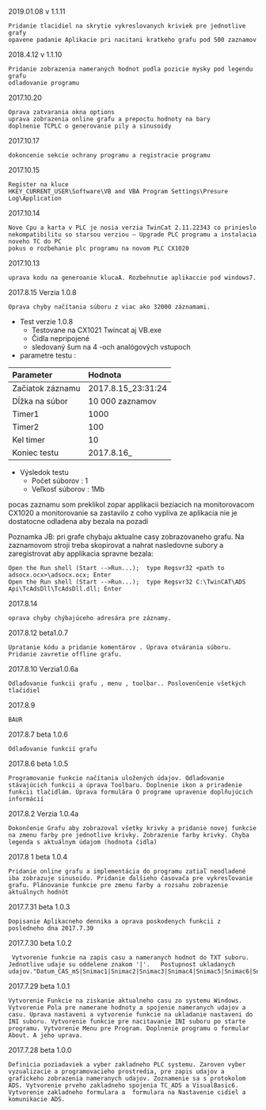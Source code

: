 2019.01.08 v 1.1.11

    Pridanie tlacidiel na skrytie vykreslovanych kriviek pre jednotlive grafy
    opavene padanie Aplikacie pri nacitani kratkeho grafu pod 500 zaznamov
    
    
    

2018.4.12  v 1.1.10

    Pridanie zobrazenia nameraných hodnot podla pozicie mysky pod legendu grafu
    odladovanie programu
    
2017.10.20

    Oprava zatvarania okna options
    uprava zobrazenia online grafu a prepoctu hodnoty na bary
    doplnenie TCPLC o generovanie pily a sinusoidy
    
2017.10.17

    dokoncenie sekcie ochrany programu a registracie programu
    
2017.10.15

    Register na kluce
    HKEY_CURRENT_USER\Software\VB and VBA Program Settings\Presure Log\Application

2017.10.14

    Nove Cpu a karta v PLC je nosia verzia TwinCat 2.11.22343 co prinieslo nekompatibilitu so starsou verziou – Upgrade PLC programu a instalacia noveho TC do PC
    pokus o rozbehanie plc programu na novom PLC CX1020   	     

2017.10.13

    uprava kodu na generoanie klucaA. Rozbehnutie aplikaccie pod windows7.

2017.8.15   Verzia 1.0.8

    Oprava chyby načítania súboru z viac ako 32000 záznamami.

* Test verzie 1.0.8
    - Testovane na CX1021 Twincat aj VB.exe
    - Čidla nepripojené
    - sledovaný šum na 4 -och analógových vstupoch
* parametre testu :

| Parameter    | Hodnota     |
| :------------- | :------------- |
| Začiatok záznamu | 2017.8.15_23:31:24 |
| Dĺžka na súbor   | 10 000 zaznamov    |
| Timer1           | 1000               |
| Timer2           | 100                |
| Kel timer        | 10                 |
| Koniec testu     | 2017.8.16_         |


* Výsledok testu
  - Počet súborov 	: 1  
  - Veľkosť súborov	: 1Mb

pocas zaznamu som preklikol zopar applikacii beziacich na monitorovacom CX1020 a monitorovanie sa zastavilo z coho vypliva ze aplikacia nie je dostatocne odladena aby bezala na pozadi

Poznamka JB: pri grafe chybaju aktualne casy zobrazovaneho grafu.
Na zaznamovom stroji treba skopirovat a nahrat nasledovne subory a zaregistrovat aby applikacia spravne bezala:

    Open the Run shell (Start -->Run...);  type Regsvr32 <path to adsocx.ocx>\adsocx.ocx; Enter
    Open the Run shell (Start -->Run...);  type Regsvr32 C:\TwinCAT\ADS Api\TcAdsDll\TcAdsDll.dll; Enter

2017.8.14

    oprava chyby chýbajúceho adresára pre záznamy.

2017.8.12   beta1.0.7

    Upratanie kódu a pridanie komentárov . Úprava otvárania súboru. Pridanie zavretie offline grafu.

2017.8.10   Verzia1.0.6a

    Odlaďovanie funkcii grafu , menu , toolbar.. Poslovenčenie všetkých tlačidiel    

2017.8.9

    BAUR
    
2017.8.7   beta 1.0.6

    Odlaďovanie funkcií grafu

 2017.8.6   beta 1.0.5

    Programovanie funkcie načítania uložených údajov. Odlaďovanie stávajúcich funkcii a úprava Toolbaru. Doplnenie ikon a priradenie funkcii tlačidlám. Úprava formulára O programe upravenie doplňujúcich informácií

2017.8.2   Verzia 1.0.4a

    Dokončenie Grafu aby zobrazoval všetky krivky a pridanie novej funkcie na zmenu farby pre jednotlive krivky. Zobrazenie farby krivky. Chyba legenda s aktuálnym údajom (hodnota čidla)

2017.8 1   beta 1.0.4

    Pridanie online grafu a implementácia do programu zatiaľ neodladené iba zobrazuje sinusoidu. Pridanie ďalšieho časovača pre vykresľovanie grafu. Plánovanie funkcie pre zmenu farby a rozsahu zobrazenie aktuálnych hodnôt

2017.7.31	beta 1.0.3

    Dopisanie Aplikacneho dennika a oprava poskodenych funkcii z posledneho dna 2017.7.30

2017.7.30  beta 1.0.2

	 Vytvorenie funkcie na zapis casu a nameranych hodnot do TXT suboru. Jednotlive udaje su oddelene znakom '|'.   Postupnost ukladanych udajov."Datum_CAS_mS|Snimac1|Snimac2|Snimac3|Snimac4|Snimac5|Snimac6|Snimac7|Snimac8"

2017.7.29   beta 1.0.1

	Vytvorenie Funkcie na ziskanie aktualneho casu zo systemu Windows. Vytvorenie Pola pre namerane hodnoty a spojenie nameranych udajov a casu. Uprava nastaveni a vytvorenie funkcie na ukladanie nastaveni do INI suboru. Vytvorenie funkcie pre nacitavanie INI suboru po starte programu. Vytvorenie Menu pre Program. Doplnenie programu o formular About. A jeho uprava.

2017.7.28	  beta 1.0.0

	Definicia poziadaviek a vyber zakladneho PLC systemu. Zaroven vyber vyzualizacie a programovacieho prostredia, pre zapis udajov a grafickeho zobrazenia nameranych udajov. Zoznamenie sa s protokolom ADS. Vytvorenie prveho zakladneho spojenia TC_ADS a VisualBasic6. Vytvorenie zakladneho formulara a  formulara na Nastavenie cidiel a komunikacie ADS.













